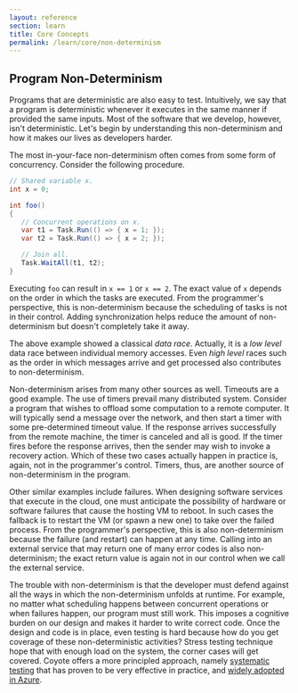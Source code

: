 ```yaml
---
layout: reference
section: learn
title: Core Concepts
permalink: /learn/core/non-determinism
---
```


## Program Non-Determinism

Programs that are deterministic are also easy to test. Intuitively, we say that a program is deterministic whenever it executes in the same manner if provided the same inputs. Most of the software that we develop, however, isn't deterministic. Let's begin by understanding this non-determinism and how it makes our lives as developers harder.

The most in-your-face non-determinism often comes from some form of concurrency. Consider the following procedure.

```c#
// Shared variable x.
int x = 0;

int foo()
{
   // Concurrent operations on x.
   var t1 = Task.Run(() => { x = 1; });
   var t2 = Task.Run(() => { x = 2; });

   // Join all.
   Task.WaitAll(t1, t2);
}

```
Executing `foo` can result in `x == 1` or `x == 2`. The exact value of `x` depends on the order in which the tasks are executed. From the programmer's perspective, this is non-determinism because the scheduling of tasks is not in their control. Adding synchronization helps reduce the amount of non-determinism but doesn't completely take it away.

The above example showed a classical _data race_. Actually, it is a _low level_ data race between individual memory accesses. Even _high level_ races such as the order in which messages arrive and get processed also contributes to non-determinism.

Non-determinism arises from many other sources as well. Timeouts are a good example. The use of timers prevail many distributed system. Consider a program that wishes to offload some computation to a remote computer. It will typically send a message over the network, and then start a timer with some pre-determined timeout value. If the response arrives successfully from the remote machine, the timer is canceled and all is good. If the timer fires before the response arrives, then the sender may wish to invoke a recovery action. Which of these two cases actually happen in practice is, again, not in the programmer's control. Timers, thus, are another source of non-determinism in the program.

Other similar examples include failures. When designing software services that execute in the cloud, one must anticipate the possibility of hardware or software failures that cause the hosting VM to reboot. In such cases the fallback is to restart the VM (or spawn a new one) to take over the failed process. From the programmer's perspective, this is also non-determinism because the failure (and restart) can happen at any time. Calling into an external service that may return one of many error codes is also non-determinism; the exact return value is again not in our control when we call the external service.

The trouble with non-determinism is that the developer must defend against all the ways in which the non-determinism unfolds at runtime. For example, no matter what scheduling happens between concurrent operations or when failures happen, our program must still work. This imposes a cognitive burden on our design and makes it harder to write correct code. Once the design and code is in place, even testing is hard because how do you get coverage of these non-deterministic activities? Stress testing technique hope that with enough load on the system, the corner cases will get covered. Coyote offers a more principled approach, namely [systematic testing](/coyote/learn/core/systematic-testing) that has proven to be very effective in practice, and [widely adopted in Azure](/coyote/case-studies/azure-batch-service).
